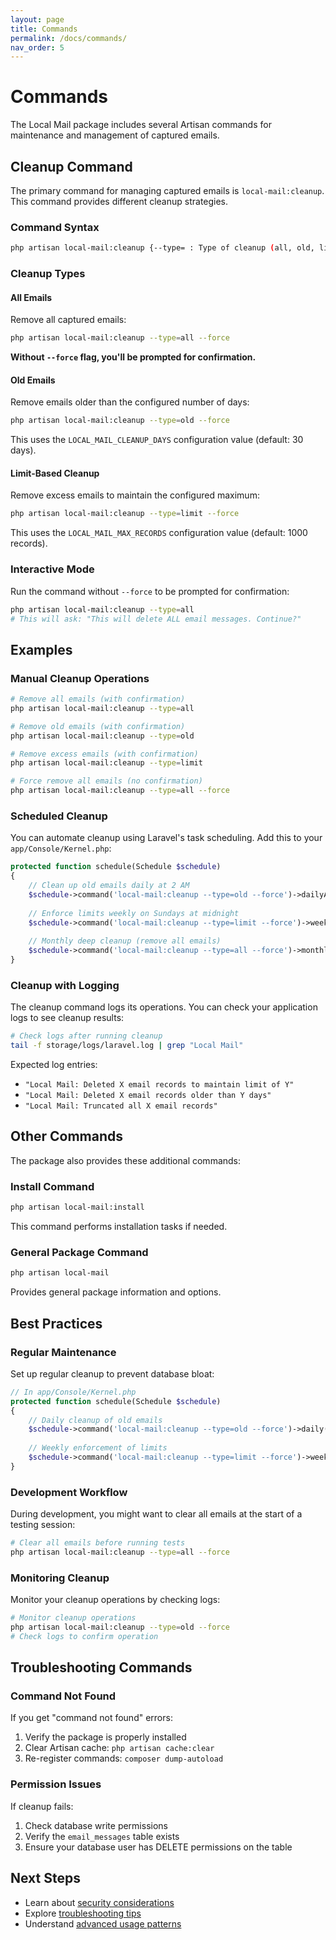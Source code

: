 ```yaml
---
layout: page
title: Commands
permalink: /docs/commands/
nav_order: 5
---
```


# Commands

The Local Mail package includes several Artisan commands for maintenance and management of captured emails.

## Cleanup Command

The primary command for managing captured emails is `local-mail:cleanup`. This command provides different cleanup strategies.

### Command Syntax

```bash
php artisan local-mail:cleanup {--type= : Type of cleanup (all, old, limit)} {--force : Force deletion without confirmation}
```

### Cleanup Types

#### All Emails

Remove all captured emails:

```bash
php artisan local-mail:cleanup --type=all --force
```

**Without `--force` flag, you'll be prompted for confirmation.**

#### Old Emails

Remove emails older than the configured number of days:

```bash
php artisan local-mail:cleanup --type=old --force
```

This uses the `LOCAL_MAIL_CLEANUP_DAYS` configuration value (default: 30 days).

#### Limit-Based Cleanup

Remove excess emails to maintain the configured maximum:

```bash
php artisan local-mail:cleanup --type=limit --force
```

This uses the `LOCAL_MAIL_MAX_RECORDS` configuration value (default: 1000 records).

### Interactive Mode

Run the command without `--force` to be prompted for confirmation:

```bash
php artisan local-mail:cleanup --type=all
# This will ask: "This will delete ALL email messages. Continue?"
```

## Examples

### Manual Cleanup Operations

```bash
# Remove all emails (with confirmation)
php artisan local-mail:cleanup --type=all

# Remove old emails (with confirmation)
php artisan local-mail:cleanup --type=old

# Remove excess emails (with confirmation)
php artisan local-mail:cleanup --type=limit

# Force remove all emails (no confirmation)
php artisan local-mail:cleanup --type=all --force
```

### Scheduled Cleanup

You can automate cleanup using Laravel's task scheduling. Add this to your `app/Console/Kernel.php`:

```php
protected function schedule(Schedule $schedule)
{
    // Clean up old emails daily at 2 AM
    $schedule->command('local-mail:cleanup --type=old --force')->dailyAt('02:00');
    
    // Enforce limits weekly on Sundays at midnight
    $schedule->command('local-mail:cleanup --type=limit --force')->weeklyOn(0, '00:00');
    
    // Monthly deep cleanup (remove all emails)
    $schedule->command('local-mail:cleanup --type=all --force')->monthlyOn(1, '01:00');
}
```

### Cleanup with Logging

The cleanup command logs its operations. You can check your application logs to see cleanup results:

```bash
# Check logs after running cleanup
tail -f storage/logs/laravel.log | grep "Local Mail"
```

Expected log entries:
- `"Local Mail: Deleted X email records to maintain limit of Y"`
- `"Local Mail: Deleted X email records older than Y days"`
- `"Local Mail: Truncated all X email records"`

## Other Commands

The package also provides these additional commands:

### Install Command

```bash
php artisan local-mail:install
```

This command performs installation tasks if needed.

### General Package Command

```bash
php artisan local-mail
```

Provides general package information and options.

## Best Practices

### Regular Maintenance

Set up regular cleanup to prevent database bloat:

```php
// In app/Console/Kernel.php
protected function schedule(Schedule $schedule)
{
    // Daily cleanup of old emails
    $schedule->command('local-mail:cleanup --type=old --force')->daily();
    
    // Weekly enforcement of limits
    $schedule->command('local-mail:cleanup --type=limit --force')->weekly();
}
```

### Development Workflow

During development, you might want to clear all emails at the start of a testing session:

```bash
# Clear all emails before running tests
php artisan local-mail:cleanup --type=all --force
```

### Monitoring Cleanup

Monitor your cleanup operations by checking logs:

```bash
# Monitor cleanup operations
php artisan local-mail:cleanup --type=old --force
# Check logs to confirm operation
```

## Troubleshooting Commands

### Command Not Found

If you get "command not found" errors:

1. Verify the package is properly installed
2. Clear Artisan cache: `php artisan cache:clear`
3. Re-register commands: `composer dump-autoload`

### Permission Issues

If cleanup fails:

1. Check database write permissions
2. Verify the `email_messages` table exists
3. Ensure your database user has DELETE permissions on the table

## Next Steps

- Learn about [security considerations](../security/)
- Explore [troubleshooting tips](../troubleshooting/)
- Understand [advanced usage patterns](../advanced/)